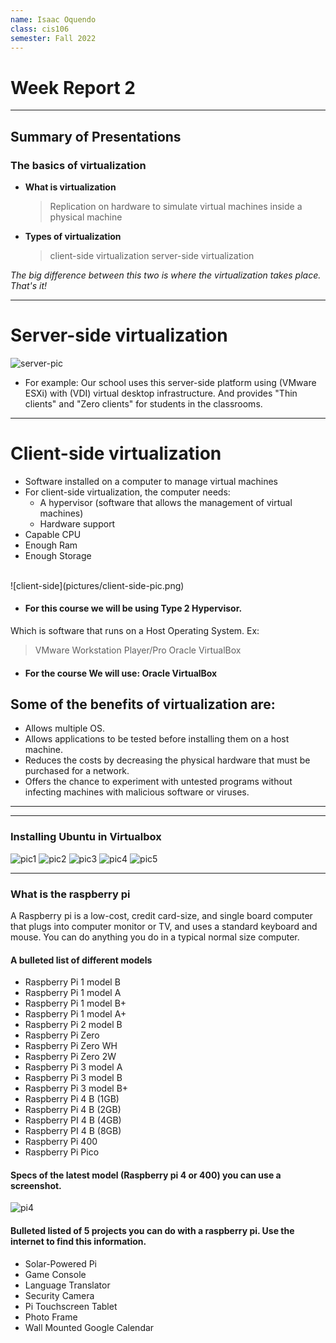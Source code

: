 ```yaml
---
name: Isaac Oquendo
class: cis106
semester: Fall 2022
---
```


# Week Report 2
---
## Summary of Presentations

### The basics of virtualization

* **What is virtualization**
  > Replication on hardware to simulate virtual machines inside a physical machine
* **Types of virtualization**
  >client-side virtualization
  >server-side virtualization
  
 _The big difference between this two is where the virtualization takes place. That's it!_

---
# Server-side virtualization
![server-pic](pictures/server-side-pic.png)

 * For example:  Our school uses this server-side platform using (VMware ESXi) with (VDI) virtual desktop infrastructure. And provides "Thin clients" and "Zero clients" for students in the classrooms.

 ---
 
# Client-side virtualization

* Software installed on a computer to manage virtual machines
* For client-side virtualization, the computer needs: 
  * A hypervisor (software that allows the management of virtual machines)
  * Hardware support
* Capable CPU
* Enough Ram
* Enough Storage
<br>
![client-side](pictures/client-side-pic.png)

* #### For this course we will be using Type 2 Hypervisor. 
Which is software that runs on a Host Operating System. Ex:
>VMware Workstation Player/Pro
>Oracle VirtualBox
* #### For the course We will use: Oracle VirtualBox
## Some of the benefits of virtualization are:

* Allows multiple OS.
* Allows applications to be tested before installing them on a host machine.
* Reduces the costs by decreasing the physical hardware that must be purchased for a network.
* Offers the chance to experiment with untested programs without infecting machines with malicious software or viruses.

---
---

### Installing Ubuntu in Virtualbox

![pic1](pictures/virtualBox-settings-1.png)
![pic2](pictures/virtualBox-settings-2.png)
![pic3](pictures/virtualBox-settings-3.png)
![pic4](pictures/virtualBox-settings-4.png)
![pic5](pictures/virtualBox-settings-5.png)

---
### What is the raspberry pi

A Raspberry pi is a low-cost, credit card-size, and single board computer that plugs into computer monitor or TV, and uses a standard keyboard and mouse. You can do anything you do in a typical normal size computer.


#### A bulleted list of different models

* Raspberry Pi 1 model B
* Raspberry Pi 1 model A
* Raspberry Pi 1 model B+
* Raspberry Pi 1 model A+
* Raspberry Pi 2 model B
* Raspberry Pi Zero
* Raspberry Pi Zero WH
* Raspberry Pi Zero 2W
* Raspberry Pi 3 model A
* Raspberry Pi 3 model B
* Raspberry Pi 3 model B+
* Raspberry Pi 4 B (1GB)
* Raspberry Pi 4 B (2GB)
* Raspberry PI 4 B (4GB)
* Raspberry PI 4 B (8GB)
* Raspberry Pi 400
* Raspberry Pi Pico

#### Specs of the latest model (Raspberry pi 4 or 400) you can use a screenshot.

![pi4](pictures/Pi4.png)

#### Bulleted listed of 5 projects you can do with a raspberry pi. Use the internet to find this information.

* Solar-Powered Pi
* Game Console
* Language Translator
* Security Camera
* Pi Touchscreen Tablet
* Photo Frame
* Wall Mounted Google Calendar